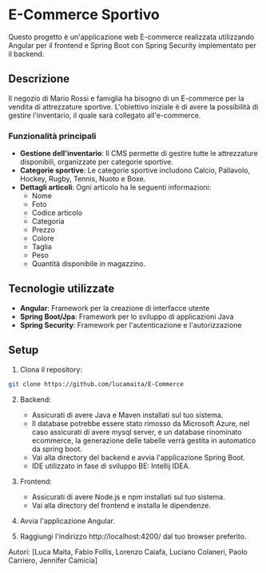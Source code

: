 # E-Commerce Sportivo

Questo progetto è un'applicazione web E-commerce realizzata utilizzando Angular per il frontend e Spring Boot con Spring Security implementato per il backend.

## Descrizione

Il negozio di Mario Rossi e famiglia ha bisogno di un E-commerce per la vendita di attrezzature sportive. L'obiettivo iniziale è di avere la possibilità di gestire l'inventario, il quale sarà collegato all'e-commerce.

### Funzionalità principali

- **Gestione dell'inventario**: Il CMS permette di gestire tutte le attrezzature disponibili, organizzate per categorie sportive.
- **Categorie sportive**: Le categorie sportive includono Calcio, Pallavolo, Hockey, Rugby, Tennis, Nuoto e Boxe.
- **Dettagli articoli**: Ogni articolo ha le seguenti informazioni:
  - Nome
  - Foto
  - Codice articolo
  - Categoria
  - Prezzo
  - Colore
  - Taglia
  - Peso
  - Quantità disponibile in magazzino.

## Tecnologie utilizzate

- **Angular**: Framework per la creazione di interfacce utente
- **Spring Boot/Jpa**: Framework per lo sviluppo di applicazioni Java
- **Spring Security**: Framework per l'autenticazione e l'autorizzazione

## Setup

1. Clona il repository:

```bash
git clone https://github.com/lucamaita/E-Commerce
```

2. Backend:
   - Assicurati di avere Java e Maven installati sul tuo sistema.
   - Il database potrebbe essere stato rimosso da Microsoft Azure, nel caso assicurati di avere mysql server, e un database rinominato ecommerce, la generazione delle tabelle verrà gestita in automatico da spring boot.
   - Vai alla directory del backend e avvia l'applicazione Spring Boot.
   - IDE utilizzato in fase di sviluppo BE: Intellij IDEA.

3. Frontend:
   - Assicurati di avere Node.js e npm installati sul tuo sistema.
   - Vai alla directory del frontend e installa le dipendenze.

4. Avvia l'applicazione Angular.

5. Raggiungi l'indirizzo http://localhost:4200/ dal tuo browser preferito.

Autori: [Luca Maita, Fabio Follis, Lorenzo Caiafa, Luciano Colaneri, Paolo Carriero, Jennifer Camicia]
